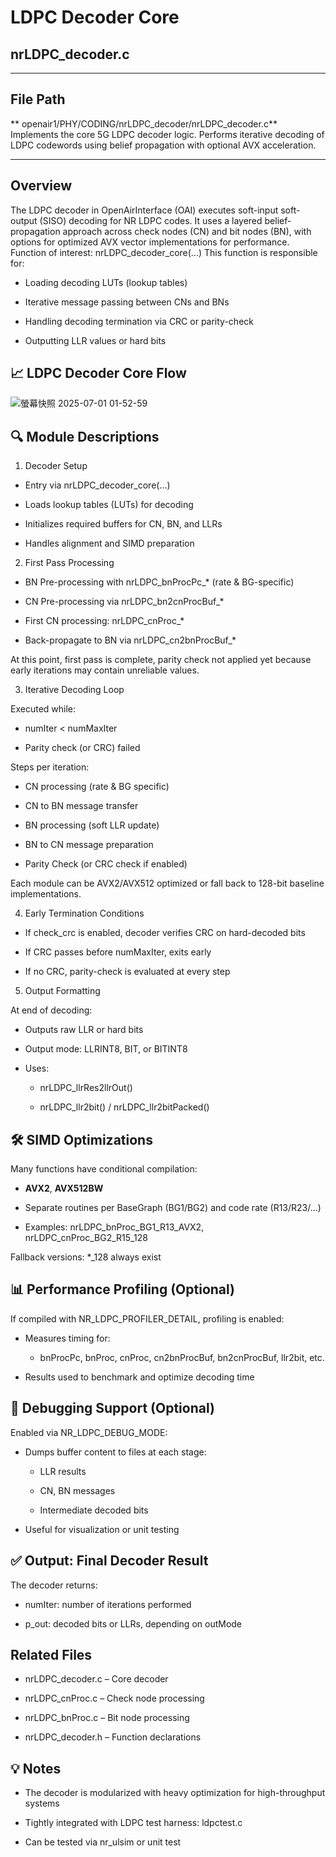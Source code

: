 # LDPC Decoder Core
## nrLDPC_decoder.c

---

## File Path
** openair1/PHY/CODING/nrLDPC_decoder/nrLDPC_decoder.c**
Implements the core 5G LDPC decoder logic. Performs iterative decoding of LDPC codewords using belief propagation with optional AVX acceleration.

---
## Overview

The LDPC decoder in OpenAirInterface (OAI) executes soft-input soft-output (SISO) decoding for NR LDPC codes. It uses a layered belief-propagation approach across check nodes (CN) and bit nodes (BN), with options for optimized AVX vector implementations for performance.
Function of interest: nrLDPC_decoder_core(...)
This function is responsible for:

- Loading decoding LUTs (lookup tables)

- Iterative message passing between CNs and BNs

- Handling decoding termination via CRC or parity-check

- Outputting LLR values or hard bits

## 📈 LDPC Decoder Core Flow

![螢幕快照 2025-07-01 01-52-59](https://github.com/user-attachments/assets/c1a9b137-0fd3-41aa-bbca-dfa81d09d471)


## 🔍 Module Descriptions

1. Decoder Setup

- Entry via nrLDPC_decoder_core(...)

- Loads lookup tables (LUTs) for decoding

- Initializes required buffers for CN, BN, and LLRs

- Handles alignment and SIMD preparation

2. First Pass Processing

- BN Pre-processing with nrLDPC_bnProcPc_* (rate & BG-specific)

- CN Pre-processing via nrLDPC_bn2cnProcBuf_*

- First CN processing: nrLDPC_cnProc_*

- Back-propagate to BN via nrLDPC_cn2bnProcBuf_*

At this point, first pass is complete, parity check not applied yet because early iterations may contain unreliable values.

3. Iterative Decoding Loop

Executed while:

- numIter < numMaxIter

- Parity check (or CRC) failed

Steps per iteration:

- CN processing (rate & BG specific)

- CN to BN message transfer

- BN processing (soft LLR update)

- BN to CN message preparation

- Parity Check (or CRC check if enabled)

Each module can be AVX2/AVX512 optimized or fall back to 128-bit baseline implementations.

4. Early Termination Conditions

- If check_crc is enabled, decoder verifies CRC on hard-decoded bits

- If CRC passes before numMaxIter, exits early

- If no CRC, parity-check is evaluated at every step

5. Output Formatting

At end of decoding:

- Outputs raw LLR or hard bits

- Output mode: LLRINT8, BIT, or BITINT8

- Uses:

  - nrLDPC_llrRes2llrOut()

  - nrLDPC_llr2bit() / nrLDPC_llr2bitPacked()

## 🛠️ SIMD Optimizations

Many functions have conditional compilation:

- __AVX2__, __AVX512BW__

- Separate routines per BaseGraph (BG1/BG2) and code rate (R13/R23/...)

- Examples: nrLDPC_bnProc_BG1_R13_AVX2, nrLDPC_cnProc_BG2_R15_128

Fallback versions: *_128 always exist

## 📊 Performance Profiling (Optional)

If compiled with NR_LDPC_PROFILER_DETAIL, profiling is enabled:

- Measures timing for:

  - bnProcPc, bnProc, cnProc, cn2bnProcBuf, bn2cnProcBuf, llr2bit, etc.

- Results used to benchmark and optimize decoding time

## 🧪 Debugging Support (Optional)

Enabled via NR_LDPC_DEBUG_MODE:

- Dumps buffer content to files at each stage:

  - LLR results

  - CN, BN messages

  - Intermediate decoded bits

- Useful for visualization or unit testing

## ✅ Output: Final Decoder Result

The decoder returns:

- numIter: number of iterations performed

- p_out: decoded bits or LLRs, depending on outMode

## Related Files

- nrLDPC_decoder.c – Core decoder

- nrLDPC_cnProc.c – Check node processing

- nrLDPC_bnProc.c – Bit node processing

- nrLDPC_decoder.h – Function declarations

## 💡 Notes

- The decoder is modularized with heavy optimization for high-throughput systems

- Tightly integrated with LDPC test harness: ldpctest.c

- Can be tested via nr_ulsim or unit test
